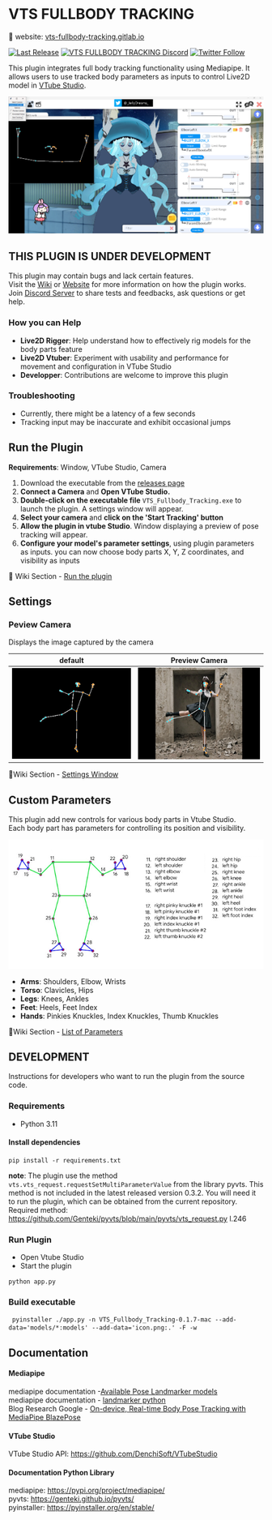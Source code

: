 # VTS FULLBODY TRACKING

🔗 website: [vts-fullbody-tracking.gitlab.io](https://vts-fullbody-tracking.gitlab.io/) 

[discord-link]: https://discord.gg/9K9gejWQ3s

[![Last Release][github-release-badge]](https://github.com/jellydreams/VTS-Fullbody-Tracking/releases)
[![VTS FULLBODY TRACKING Discord][discord-badge]](https://discord.gg/9K9gejWQ3s)
[![Twitter Follow][twitter-badge]](https://twitter.com/_JellyDreams_)

[discord-badge]: https://img.shields.io/badge/Join_Discord-indigo?logo=discord&logoColor=white&color=7289da
[twitter-badge]: https://img.shields.io/twitter/follow/_JellyDreams_.svg?style=social
[github-release-badge]: https://img.shields.io/github/v/release/jellydreams/VTS-Fullbody-Tracking?label=ALPHA%20release

This plugin integrates full body tracking functionality using Mediapipe. 
It allows users to use tracked body parameters as inputs to control Live2D model in [VTube Studio](https://denchisoft.com/). 

![Demo Tracking Arms](readme_img/Demo_Tracking_Arms.png)

## THIS PLUGIN IS UNDER DEVELOPMENT
This plugin may contain bugs and lack certain features.<br>
Visit the [Wiki](https://github.com/jellydreams/VTS-Fullbody-Tracking/wiki) or [Website](https://vts-fullbody-tracking.gitlab.io/) for more information on how the plugin works. <br>
Join [Discord Server](https://discord.gg/9K9gejWQ3s) to share tests and feedbacks, ask questions or get help.

### How you can Help
- **Live2D Rigger**: Help understand how to effectively rig models for the body parts feature
- **Live2D Vtuber**: Experiment with usability and performance for movement and configuration in VTube Studio
- **Developper**: Contributions are welcome to improve this plugin

### Troubleshooting
- Currently, there might be a latency of a few seconds
- Tracking input may be inaccurate and exhibit occasional jumps

## Run the Plugin

**Requirements**: Window, VTube Studio, Camera

1. Download the executable from the [releases page](https://github.com/jellydreams/VTS-Fullbody-Tracking/releases)
2. **Connect a Camera** and **Open VTube Studio.**
4. **Double-click on the executable file** `VTS_Fullbody_Tracking.exe` to launch the plugin. A settings window will appear.
5.  **Select your camera** and **click on the 'Start Tracking' button**
6. **Allow the plugin in vtube Studio**. Window displaying a preview of pose tracking will appear.
7. **Configure your model's parameter settings**, using plugin parameters as inputs. you can now choose body parts X, Y, Z coordinates, and visibility as inputs

📖 Wiki Section - [Run the plugin](https://github.com/jellydreams/VTS-Fullbody-Tracking/wiki/Run-the-plugin)

## Settings

### Peview Camera
Displays the image captured by the camera

| default                                                  | Preview Camera                                                       | 
|----------------------------------------------------------|----------------------------------------------------------------------|
| ![exemple_preview.png](readme_img/exemple_preview.png)   | ![exemple_camera_preview.png](readme_img/exemple_camera_preview.png) | 

📖Wiki Section - [Settings Window](https://github.com/jellydreams/VTS-Fullbody-Tracking/wiki/Settings-Window)

## Custom Parameters
This plugin add new controls for various body parts in Vtube Studio. \
Each body part has parameters for controlling its position and visibility.

![List Bodyparts MediaPipe](readme_img/list_bodyparts.png)<br/>

- **Arms**: Shoulders, Elbow, Wrists
- **Torso**: Clavicles, Hips
- **Legs**: Knees, Ankles
- **Feet**: Heels, Feet Index
- **Hands**: Pinkies Knuckles, Index Knuckles, Thumb Knuckles

📖Wiki Section - [List of Parameters](https://github.com/jellydreams/VTS-Fullbody-Tracking/wiki/Custom-Parameters)

## DEVELOPMENT

Instructions for developers who want to run the plugin from the source code.

### Requirements

- Python 3.11

#### Install dependencies

```shell
pip install -r requirements.txt
```

**note**: The plugin use the method `vts.vts_request.requestSetMultiParameterValue` from the library pyvts. 
This method is not included in the latest released version 0.3.2. You will need it to run the plugin, which can be obtained from the current repository. Required method: https://github.com/Genteki/pyvts/blob/main/pyvts/vts_request.py l.246

### Run Plugin

- Open Vtube Studio
- Start the plugin

```shell
python app.py
```

### Build executable

```shell
 pyinstaller ./app.py -n VTS_Fullbody_Tracking-0.1.7-mac --add-data='models/*:models' --add-data='icon.png:.' -F -w 
```

## Documentation

#### Mediapipe
mediapipe documentation -[Available Pose Landmarker models](https://developers.google.com/mediapipe/solutions/vision/pose_landmarker/index#models)<br/>
mediapipe documentation - [landmarker python](https://developers.google.com/mediapipe/solutions/vision/pose_landmarker/python)<br/>
Blog Research Google - [On-device, Real-time Body Pose Tracking with MediaPipe BlazePose](https://blog.research.google/2020/08/on-device-real-time-body-pose-tracking.html)


#### VTube Studio

VTube Studio API: https://github.com/DenchiSoft/VTubeStudio

#### Documentation Python Library
mediapipe: https://pypi.org/project/mediapipe/ <br/>
pyvts: https://genteki.github.io/pyvts/ <br/>
pyinstaller: https://pyinstaller.org/en/stable/



